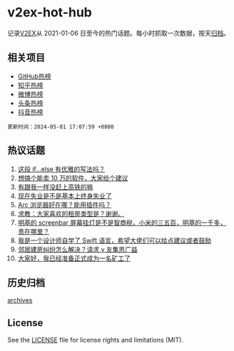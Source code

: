# v2ex-hot-hub

 记录[V2EX](https://www.v2ex.com/)从 2021-01-06 日至今的热门话题。每小时抓取一次数据，按天[归档](archives)。
 
 ## 相关项目

- [GitHub热榜](https://github.com/snaildev/github-hot-hub)
- [知乎热榜](https://github.com/snaildev/zhihu-hot-hub)
- [微博热榜](https://github.com/snaildev/weibo-hot-hub)
- [头条热榜](https://github.com/snaildev/toutiao-hot-hub)
- [抖音热榜](https://github.com/snaildev/douyin-hot-hub)


 `更新时间：2024-05-01 17:07:59 +0800`

## 热议话题

1. [这段 if...else 有优雅的写法吗？](https://www.v2ex.com/t/1037129)
1. [想搞个能卖 10 万的软件，大家给个建议](https://www.v2ex.com/t/1037137)
1. [有跟我一样没赶上高铁的嘛](https://www.v2ex.com/t/1037215)
1. [现在失业是不是基本上终身失业了](https://www.v2ex.com/t/1037125)
1. [Arc 浏览器好在哪？能用插件吗？](https://www.v2ex.com/t/1037227)
1. [求教：大家喜欢的租房类型是？谢谢。](https://www.v2ex.com/t/1037179)
1. [明基的 screenbar 屏幕挂灯是不是智商税，小米的三五百，明基的一千多，贵在哪里？](https://www.v2ex.com/t/1037218)
1. [我是一个设计师自学了 Swift 语言，希望大佬们可以给点建议或者鼓励](https://www.v2ex.com/t/1037217)
1. [邻居建房纠纷怎么解决？请求 v 友集思广益](https://www.v2ex.com/t/1037216)
1. [大家好，我已经准备正式成为一名矿工了](https://www.v2ex.com/t/1037143)

## 历史归档

[archives](archives)

## License

See the [LICENSE](LICENSE) file for license rights and limitations (MIT).
